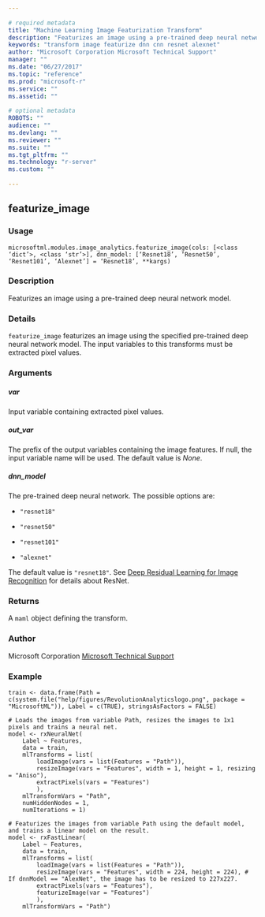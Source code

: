 ```yaml
--- 
 
# required metadata 
title: "Machine Learning Image Featurization Transform" 
description: "Featurizes an image using a pre-trained deep neural network model." 
keywords: "transform image featurize dnn cnn resnet alexnet" 
author: "Microsoft Corporation Microsoft Technical Support" 
manager: "" 
ms.date: "06/27/2017" 
ms.topic: "reference" 
ms.prod: "microsoft-r" 
ms.service: "" 
ms.assetid: "" 
 
# optional metadata 
ROBOTS: "" 
audience: "" 
ms.devlang: "" 
ms.reviewer: "" 
ms.suite: "" 
ms.tgt_pltfrm: "" 
ms.technology: "r-server" 
ms.custom: "" 
 
---
```


## featurize_image


### Usage



```
microsoftml.modules.image_analytics.featurize_image(cols: [<class ‘dict’>, <class ‘str’>], dnn_model: [‘Resnet18’, ‘Resnet50’, ‘Resnet101’, ‘Alexnet’] = ‘Resnet18’, **kargs)
```




### Description

Featurizes an image using a pre-trained deep neural network model.


### Details

``featurize_image`` featurizes an image using the specified
pre-trained deep neural network model. The input variables to this transforms must
be extracted pixel values.


### Arguments


##### var

Input variable containing extracted pixel values.


##### out_var

The prefix of the output variables containing the image features.
If null, the input variable name will be used. The default value is *None*.


##### dnn_model

The pre-trained deep neural network. The possible options are:

* ``"resnet18"`` 

* ``"resnet50"`` 

* ``"resnet101"`` 

* ``"alexnet"`` 

The default value is ``"resnet18"``.
See [Deep Residual Learning for Image Recognition](http://www.cv-foundation.org/openaccess/content_cvpr_2016/html/He_Deep_Residual_Learning_CVPR_2016_paper.html.md)
for details about ResNet.


### Returns

A ``maml`` object defining the transform.


### Author

Microsoft Corporation [Microsoft Technical Support](https://go.microsoft.com/fwlink/?LinkID=698556&clcid=0x409.md)


### Example



```
train <- data.frame(Path = c(system.file("help/figures/RevolutionAnalyticslogo.png", package = "MicrosoftML")), Label = c(TRUE), stringsAsFactors = FALSE)

# Loads the images from variable Path, resizes the images to 1x1 pixels and trains a neural net.
model <- rxNeuralNet(
    Label ~ Features,
    data = train,
    mlTransforms = list(
        loadImage(vars = list(Features = "Path")),
        resizeImage(vars = "Features", width = 1, height = 1, resizing = "Aniso"),
        extractPixels(vars = "Features")
        ),
    mlTransformVars = "Path",
    numHiddenNodes = 1,
    numIterations = 1)

# Featurizes the images from variable Path using the default model, and trains a linear model on the result.
model <- rxFastLinear(
    Label ~ Features,
    data = train,
    mlTransforms = list(
        loadImage(vars = list(Features = "Path")),
        resizeImage(vars = "Features", width = 224, height = 224), # If dnnModel == "AlexNet", the image has to be resized to 227x227.
        extractPixels(vars = "Features"),
        featurizeImage(var = "Features")
        ),
    mlTransformVars = "Path")
```

